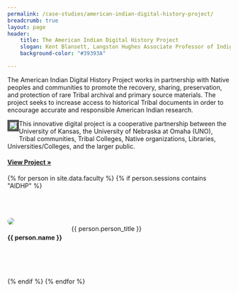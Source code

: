 ```yaml
---
permalink: /case-studies/american-indian-digital-history-project/
breadcrumb: true
layout: page
header: 
    title: The American Indian Digital History Project
    slogan: Kent Blansett, Langston Hughes Associate Professor of Indigenous Studies and History, University of Kansas
    background-color: "#39393A"

---
```


The American Indian Digital History Project works in partnership with Native peoples and communities to promote the recovery, sharing, preservation, and protection of rare Tribal archival and primary source materials. The project seeks to increase access to historical Tribal documents in order to encourage accurate and responsible American Indian research. 

<img src="../../images/case-studies/AIDHP-screenshot3.png" style="float:left; border: 5px solid #555; margin-bottom: 10px;"/>

This innovative digital project is a cooperative partnership between the University of Kansas, the University of Nebraska at Omaha (UNO), Tribal communities, Tribal Colleges, Native organizations, Libraries, Universities/Colleges, and the larger public. 

#### [View Project »](http://aidhp.com/)

{% for person in site.data.faculty %}
{% if person.sessions contains "AIDHP" %}

<div class="row" style="margin-top: 4rem; margin-bottom: 4rem; align-items: center;">

<div class="medium-4 columns" style="padding-right: 50px;">
    <img src="../../images/people/{{ person.img }}" style="max-width: 125px; border-radius: 50%;"/>
</div>

<div class="medium-8 columns">
    <h4 style="font-weight: bold;">{{ person.name }}</h4>
    {{ person.person_title }}   
</div>



</div>



{% endif %}
{% endfor %}